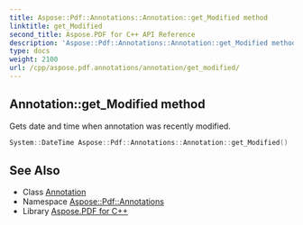 ```yaml
---
title: Aspose::Pdf::Annotations::Annotation::get_Modified method
linktitle: get_Modified
second_title: Aspose.PDF for C++ API Reference
description: 'Aspose::Pdf::Annotations::Annotation::get_Modified method. Gets date and time when annotation was recently modified in C++.'
type: docs
weight: 2100
url: /cpp/aspose.pdf.annotations/annotation/get_modified/
---
```

## Annotation::get_Modified method


Gets date and time when annotation was recently modified.

```cpp
System::DateTime Aspose::Pdf::Annotations::Annotation::get_Modified()
```

## See Also

* Class [Annotation](../)
* Namespace [Aspose::Pdf::Annotations](../../)
* Library [Aspose.PDF for C++](../../../)
